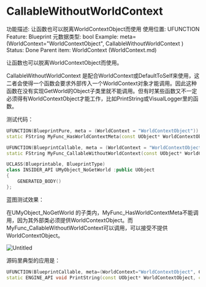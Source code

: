 # CallableWithoutWorldContext

功能描述: 让函数也可以脱离WorldContextObject而使用
使用位置: UFUNCTION
Feature: Blueprint
元数据类型: bool
Example: meta=(WorldContext="WorldContextObject", CallableWithoutWorldContext ) 
Status: Done
Parent item: WorldContext (WorldContext.md)

让函数也可以脱离WorldContextObject而使用。

CallableWithoutWorldContext 是配合WorldContext或DefaultToSelf来使用，这二者会使得一个函数会要求外部传入一个WorldContext对象才能调用。因此这种函数在没有实现GetWorld的Object子类里就不能调用。但有时某些函数又不一定必须得有WorldContextObject才能工作，比如PrintString或VisualLogger里的函数。

测试代码：

```cpp
UFUNCTION(BlueprintPure, meta = (WorldContext = "WorldContextObject"))
static FString MyFunc_HasWorldContextMeta(const UObject* WorldContextObject, FString name, FString value);

UFUNCTION(BlueprintCallable, meta = (WorldContext = "WorldContextObject",CallableWithoutWorldContext))
static FString MyFunc_CallableWithoutWorldContext(const UObject* WorldContextObject, FString name, FString value);

UCLASS(Blueprintable, BlueprintType)
class INSIDER_API UMyObject_NoGetWorld :public UObject
{
	GENERATED_BODY()
};
```

蓝图测试效果：

在UMyObject_NoGetWorld 的子类内，MyFunc_HasWorldContextMeta不能调用，因为其外部类必须提供WorldContextObject。而MyFunc_CallableWithoutWorldContext可以调用，可以接受不提供WorldContextObject。

![Untitled](CallableWithoutWorldContext/Untitled.png)

源码里典型的应用是：

```cpp
UFUNCTION(BlueprintCallable, meta=(WorldContext="WorldContextObject", CallableWithoutWorldContext, Keywords = "log print", AdvancedDisplay = "2", DevelopmentOnly), Category="Development")
static ENGINE_API void PrintString(const UObject* WorldContextObject, const FString& InString = FString(TEXT("Hello")), bool bPrintToScreen = true, bool bPrintToLog = true, FLinearColor TextColor = FLinearColor(0.0f, 0.66f, 1.0f), float Duration = 2.f, const FName Key = NAME_None);
```